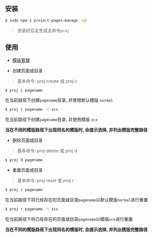 ## 安装

```bash
$ sudo npm i project-pages-manage -gd
```

> 安装好后会生成主命令`proj`

## 使用

- [模版管理](./doc/TEMPLATE.md)

- 创建页面或目录

> 基本命令: proj create 或 proj c

```bash
$ proj c pagename
```
在当前路径下创建`pagename`目录, 并使用默认模版 `normal`

```bash
$ proj c pagename -t xcx
```
在当前路径下创建`pagename`目录, 并使用模版 `xcx`

**当在不同的模版路径下出现同名的模版时, 会提示选择, 并列出模版完整路径**


- 删除页面或目录

> 基本命令: proj delete 或 proj d

```bash
$ proj d pagename
```

- 重置页面或目录

> 基本命令: proj reset 或 proj r

```bash
$ proj r pagename
```
在当前路径下将已经存在的页面或目录`pagename`以默认模版`normal`进行重置

```bash
$ proj r pagename -t xcx
```
在当前路径下将已经存在的页面或目录`pagename`以模版`xcx`进行重置

**当在不同的模版路径下出现同名的模版时, 会提示选择, 并列出模版完整路径**
